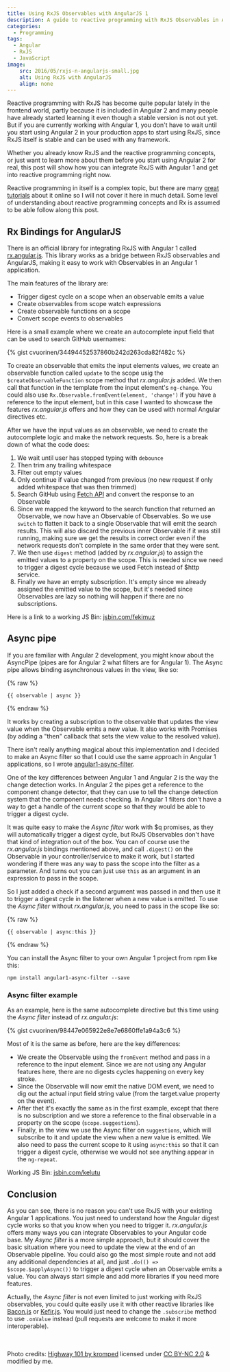 ```yaml
---
title: Using RxJS Observables with AngularJS 1
description: A guide to reactive programming with RxJS Observables in AngularJS 1 applications.
categories:
  - Programming
tags:
  - Angular
  - RxJS
  - JavaScript
image:
    src: 2016/05/rxjs-n-angularjs-small.jpg
    alt: Using RxJS with AngularJS
    align: none
---
```


Reactive programming with RxJS has become quite popular lately in the frontend world, partly because it is included in Angular 2 and many people have already started learning it even though a stable version is not out yet. But if you are currently working with Angular 1, you don't have to wait until you start using Angular 2 in your production apps to start using RxJS, since RxJS itself is stable and can be used with any framework. 

Whether you already know RxJS and the reactive programming concepts, or just want to learn more about them before you start using Angular 2 for real, this post will show how you can integrate RxJS with Angular 1 and get into reactive programming right now. 

<!--more-->

Reactive programming in itself is a complex topic, but there are many [great tutorials](http://reactivex.io/tutorials.html) about it online so I will not cover it here in much detail. Some level of understanding about reactive programming concepts and Rx is assumed to be able follow along this post. 

## Rx Bindings for AngularJS

There is an official library for integrating RxJS with Angular 1 called [rx.angular.js](https://github.com/Reactive-Extensions/rx.angular.js/). This library works as a bridge between RxJS observables and AngularJS, making it easy to work with Observables in an Angular 1 application.

The main features of the library are:

* Trigger digest cycle on a scope when an observable emits a value
* Create observables from scope watch expressions
* Create observable functions on a scope
* Convert scope events to observables

Here is a small example where we create an autocomplete input field that can be used to search GitHub usernames:

{% gist cvuorinen/34494452537860b242d263cda82f482c %}

To create an observable that emits the input elements values, we create an observable function called `update` to the scope usig the `$createObservableFunction` scope method that _rx.angular.js_ added. We then call that function in the template from the input element's `ng-change`. You could also use `Rx.Observable.fromEvent(element, 'change')` if you have a reference to the input element, but in this case I wanted to showcase the features _rx.angular.js_ offers and how they can be used with normal Angular directives etc.

After we have the input values as an observable, we need to create the autocomplete logic and make the network requests. So, here is a break down of what the code does:

1. We wait until user has stopped typing with `debounce`
2. Then trim any trailing whitespace
3. Filter out empty values
4. Only continue if value changed from previous (no new request if only added whitespace that was then trimmed)
5. Search GitHub using [Fetch API](https://developer.mozilla.org/en-US/docs/Web/API/Fetch_API) and convert the response to an Observable
6. Since we mapped the keyword to the search function that returned an Observable, we now have an Observable of Observables. So we use `switch` to flatten it back to a single Observable that will emit the search results. This will also discard the previous inner Observable if it was still running, making sure we get the results in correct order even if the network requests don't complete in the same order that they were sent.
7. We then use `digest` method (added by _rx.angular.js_) to assign the emitted values to a property on the scope. This is needed since we need to trigger a digest cycle because we used Fetch instead of $http service.
8. Finally we have an empty subscription. It's empty since we already assigned the emitted value to the scope, but it's needed since Observables are lazy so nothing will happen if there are no subscriptions.

Here is a link to a working JS Bin: [jsbin.com/fekimuz](http://jsbin.com/fekimuz/edit?js,output)

## Async pipe

If you are familiar with Angular 2 development, you might know about the AsyncPipe (pipes are for Angular 2 what filters are for Angular 1). The Async pipe allows binding asynchronous values in the view, like so:

{% raw %}
```liquid
{{ observable | async }}
```
{% endraw %}

It works by creating a subscription to the observable that updates the view value when the Observable emits a new value. It also works with Promises (by adding a "then"  callback that sets the view value to the resolved value).

There isn't really anything magical about this implementation and I decided to make an Async filter so that I could use the same approach in Angular 1 applications, so I wrote [angular1-async-filter](https://github.com/cvuorinen/angular1-async-filter).   

One of the key differences between Angular 1 and Angular 2 is the way the change detection works. In Angular 2 the pipes get a reference to the component change detector, that they can use to tell the change detection system that the component needs checking. In Angular 1 filters don't have a way to get a handle of the current scope so that they would be able to trigger a digest cycle.

It was quite easy to make the _Async filter_ work with $q promises, as they will automatically trigger a digest cycle, but RxJS Observables don't have that kind of integration out of the box. You can of course use the _rx.angular.js_ bindings mentioned above, and call `.digest()` on the Observable in your controller/service to make it work, but I started wondering if there was any way to pass the scope into the filter as a parameter. And turns out you can just use `this` as an argument in an expression to pass in the scope. 

So I just added a check if a second argument was passed in and then use it to trigger a digest cycle in the listener when a new value is emitted. To use the _Async filter_ without _rx.angular.js_, you need to pass in the scope like so:

{% raw %}
```liquid
{{ observable | async:this }}
```
{% endraw %}

You can install the Async filter to your own Angular 1 project from npm like this:

```
npm install angular1-async-filter --save
```

### Async filter example

As an example, here is the same autocomplete directive but this time using the _Async filter_ instead of _rx.angular.js_:

{% gist cvuorinen/98447e065922e8e7e6860ffe1a94a3c6 %}

Most of it is the same as before, here are the key differences:

* We create the Observable using the `fromEvent` method and pass in a reference to the input element. Since we are not using any Angular features here, there are no digests cycles happening on every key stroke.
* Since the Observable will now emit the native DOM event, we need to dig out the actual input field string value (from the target.value property on the event).
* After thet it's exactly the same as in the first example, except that there is no subscription and we store a reference to the final observable in a property on the scope (`scope.suggestions`).
* Finally, in the view we use the Async filter on `suggestions`, which will subscribe to it and update the view when a new value is emitted. We also need to pass the current scope to it using `async:this` so that it can trigger a digest cycle, otherwise we would not see anything appear in the `ng-repeat`.

Working JS Bin: [jsbin.com/kelutu](http://jsbin.com/kelutu/edit?js,output)

## Conclusion

As you can see, there is no reason you can't use RxJS with your existing Angular 1 applications. You just need to understand how the Angular digest cycle works so that you know when you need to trigger it. _rx.angular.js_ offers many ways you can integrate Observables to your Angular code base. My _Async filter_ is a more simple approach, but it should cover the basic situation where you need to update the view at the end of an Observable pipeline. You could also go the most simple route and not add any additional dependencies at all, and just `.do(() => $scope.$applyAsync())` to trigger a digest cycle when an Observable emits a value. You can always start simple and add more libraries if you need more features.

Actually, the _Async filter_ is not even limited to just working with RxJS observables, you could quite easily use it with other reactive libraries like [Bacon.js](https://baconjs.github.io/) or [Kefir.js](https://rpominov.github.io/kefir/). You would just need to change the `.subscribe` method to use `.onValue` instead (pull requests are welcome to make it more interoperable).

<br><br>
Photo credits: [Highway 101 by kromped](https://www.flickr.com/photos/30602491@N00/15755743274/) licensed under [CC BY-NC 2.0](https://creativecommons.org/licenses/by-nc/2.0/) & modified by me.
